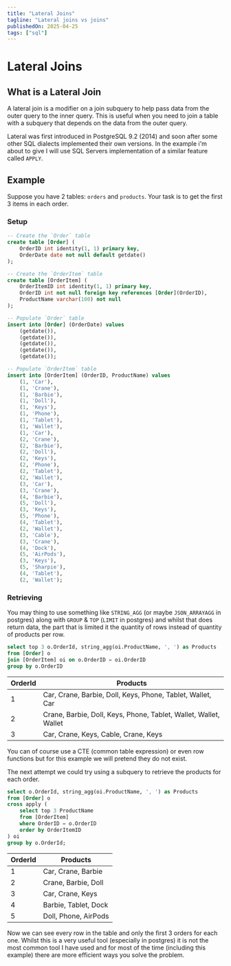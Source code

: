 ```yaml
---
title: "Lateral Joins"
tagline: "Lateral joins vs joins"
publishedOn: 2025-04-25
tags: ["sql"]
---
```


# Lateral Joins

## What is a Lateral Join

A lateral join is a modifier on a join subquery to help pass data from the outer
query to the inner query. This is useful when you need to join a table with a
subquery that depends on the data from the outer query.

Lateral was first introduced in PostgreSQL 9.2 (2014) and soon after some other
SQL dialects implemented their own versions. In the example i'm about to give I
will use SQL Servers implementation of a similar feature called `APPLY`.

## Example

Suppose you have 2 tables: `orders` and `products`. Your task is to get the
first 3 items in each order.

### Setup

```sql
-- Create the `Order` table
create table [Order] (
    OrderID int identity(1, 1) primary key,
    OrderDate date not null default getdate()
);

-- Create the `OrderItem` table
create table [OrderItem] (
    OrderItemID int identity(1, 1) primary key,
    OrderID int not null foreign key references [Order](OrderID),
    ProductName varchar(100) not null
);

-- Populate `Order` table
insert into [Order] (OrderDate) values
    (getdate()),
    (getdate()),
    (getdate()),
    (getdate()),
    (getdate());

-- Populate `OrderItem` table
insert into [OrderItem] (OrderID, ProductName) values
    (1, 'Car'),
    (1, 'Crane'),
    (1, 'Barbie'),
    (1, 'Doll'),
    (1, 'Keys'),
    (1, 'Phone'),
    (1, 'Tablet'),
    (1, 'Wallet'),
    (1, 'Car'),
    (2, 'Crane'),
    (2, 'Barbie'),
    (2, 'Doll'),
    (2, 'Keys'),
    (2, 'Phone'),
    (2, 'Tablet'),
    (2, 'Wallet'),
    (3, 'Car'),
    (3, 'Crane'),
    (4, 'Barbie'),
    (5, 'Doll'),
    (3, 'Keys'),
    (5, 'Phone'),
    (4, 'Tablet'),
    (2, 'Wallet'),
    (3, 'Cable'),
    (3, 'Crane'),
    (4, 'Dock'),
    (5, 'AirPods'),
    (3, 'Keys'),
    (5, 'Sharpie'),
    (4, 'Tablet'),
    (2, 'Wallet');
```

### Retrieving

You may thing to use something like `STRING_AGG` (or maybe `JSON_ARRAYAGG` in
postgres) along with `GROUP` & `TOP` (`LIMIT` in postgres) and whilst that does
return data, the part that is limited it the quantity of rows instead of
quantity of products per row.

```sql
select top 3 o.OrderId, string_agg(oi.ProductName, ', ') as Products
from [Order] o
join [OrderItem] oi on o.OrderID = oi.OrderID
group by o.OrderID
```

| OrderId | Products                                                         |
| ------- | ---------------------------------------------------------------- |
| 1       | Car, Crane, Barbie, Doll, Keys, Phone, Tablet, Wallet, Car       |
| 2       | Crane, Barbie, Doll, Keys, Phone, Tablet, Wallet, Wallet, Wallet |
| 3       | Car, Crane, Keys, Cable, Crane, Keys                             |

You can of course use a CTE (common table expression) or even row functions but
for this example we will pretend they do not exist.

The next attempt we could try using a subquery to retrieve the products for each
order.

```sql
select o.OrderId, string_agg(oi.ProductName, ', ') as Products
from [Order] o
cross apply (
    select top 3 ProductName
    from [OrderItem]
    where OrderID = o.OrderID
    order by OrderItemID
) oi
group by o.OrderId;
```

| OrderId | Products             |
| ------- | -------------------- |
| 1       | Car, Crane, Barbie   |
| 2       | Crane, Barbie, Doll  |
| 3       | Car, Crane, Keys     |
| 4       | Barbie, Tablet, Dock |
| 5       | Doll, Phone, AirPods |

Now we can see every row in the table and only the first 3 orders for each one.
Whilst this is a very useful tool (especially in postgres) it is not the most
common tool I have used and for most of the time (including this example) there
are more efficient ways you solve the problem.
